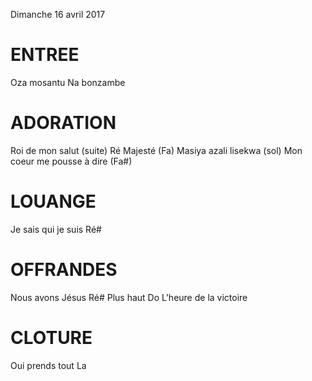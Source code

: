 Dimanche 16 avril 2017

# ENTREE
Oza mosantu
Na bonzambe

# ADORATION
Roi de mon salut (suite) Ré
Majesté (Fa)
Masiya azali lisekwa (sol)
Mon coeur me pousse à dire (Fa#)

# LOUANGE
Je sais qui je suis Ré#
 
# OFFRANDES
Nous avons Jésus Ré#
Plus haut Do
L'heure de la victoire

# CLOTURE
Oui prends tout La
